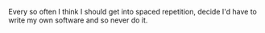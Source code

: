 Every so often I think I should get into spaced repetition, decide I'd have to write my own software and so never do it.

